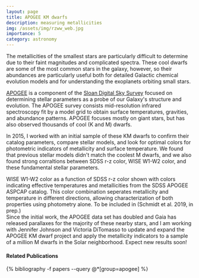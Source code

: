 ```yaml
---
layout: page
title: APOGEE KM dwarfs
description: measuring metallicities
img: /assets/img/rzww_web.jpg
importance: 5
category: astronomy
---
```


The metallicities of the smallest stars are particularly difficult to determine due to their faint magnitudes and complicated spectra. These cool dwarfs are some of the most common stars in the galaxy, however, so their abundances are particularly useful both for detailed Galactic chemical evolution models and for understanding the exoplanets orbiting small stars. 

[APOGEE](https://www.sdss.org/surveys/apogee-2/) is a component of the [Sloan Digital Sky Survey](https://www.sdss.org) focused on determining stellar parameters as a probe of our Galaxy's structure and evolution. The APOGEE survey consists mid-resolution infrared spectroscopy fit by a model grid to obtain surface temperatures, gravities, and abundance patterns. APOGEE focuses mostly on giant stars, but has also observed thousands of cool (K and M) dwarfs. 

In 2015, I worked with an initial sample of these KM dwarfs to confirm their catalog parameters, compare stellar models, and look for optimal colors for photometric indicators of metallicity and surface temperature. We found that previous stellar models didn't match the coolest M dwarfs, and we also found strong corraltions between SDSS r-z color, WISE W1-W2 color, and these fundamental stellar parameters.

<div class="img_row">
    <img class="col three left" src="{{ site.baseurl }}/assets/img/rzww.png" alt="" title=""/>
</div>
<div class="col three caption" style="float: right">
WISE W1-W2 color as a function of SDSS r-z color shown with colors indicating effective temperatures and metallicities from the SDSS APOGEE ASPCAP catalog. This color combination seperates metallicity and temperature in different directions, allowing characterization of both properties using photometry alone. To be included in (Schmidt et al. 2019, in prep.) 
</div>

Since the initial work, the APOGEE data set has doubled and Gaia has released parallaxes for the majority of these nearby stars, and I am working with Jennifer Johnson and Victoria DiTomasso to update and expand the APOGEE KM dwarf project and apply the metallicity indicators to a sample of a million M dwarfs in the Solar neighborhood. Expect new results soon!

#### Related Publications

{% bibliography -f papers --query @*[group=apogee] %}